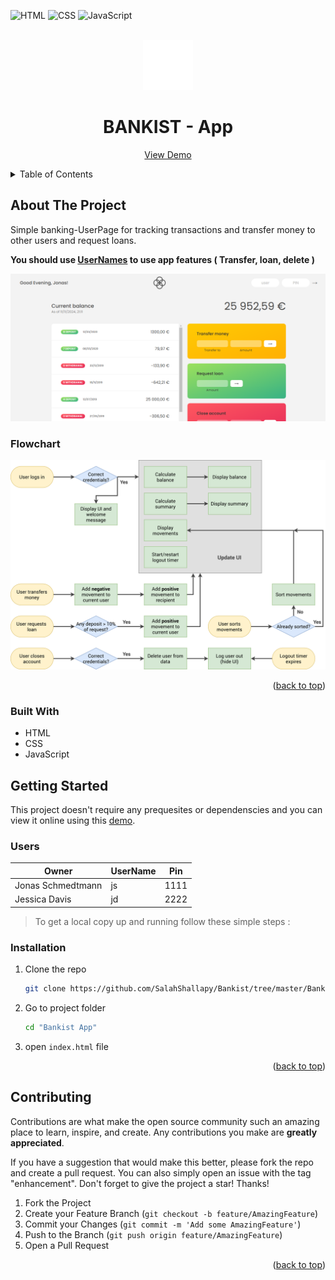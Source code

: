 <div id="top"></div>

![HTML](https://img.shields.io/badge/HTML5-E34F26?style=for-the-badge&logo=html5&logoColor=white)
![CSS](https://img.shields.io/badge/CSS3-1572B6?style=for-the-badge&logo=css3&logoColor=white)
![JavaScript](https://img.shields.io/badge/JavaScript-F7DF1E?style=for-the-badge&logo=javascript&logoColor=black)

<!-- PROJECT LOGO -->
<br />
<div align="center">
    <img src="./Imgs/icon.png" alt="Logo" width="80" height="80">
  <h1 align="center">BANKIST - App</h1>

  <p align="center">
    <a href="https://bankist.netlify.app/">View Demo</a>
  </p>
</div>

<!-- TABLE OF CONTENTS -->
<details>
  <summary>Table of Contents</summary>
  <ol>
    <li>
      <a href="#about-the-project">About The Project</a>
      <ul>
        <li><a href="#built-with">Built With</a></li>
        <li><a href="#flowchart">Logic & Plan (flowchart)</a></li>
      </ul>
    </li>
    <li>
      <a href="#getting-started">Getting Started</a>
      <ul>
        <li><a href="#users">Users</a></li>
        <li><a href="#installation">Installation</a></li>
      </ul>
    </li>
    <li><a href="#contributing">Contributing</a></li>
  </ol>
</details>

<!-- ABOUT THE PROJECT -->

## About The Project

Simple banking-UserPage for tracking transactions and transfer money to other users and request loans.

**You should use <a href="#users">UserNames</a> to use app features ( Transfer, loan, delete )**

![Bankist preview](./Imgs/overview.png)

### Flowchart

<img src='./Imgs/Bankist-flowchart.png' alt='flowchart' >

<p align="right">(<a href="#top">back to top</a>)</p>

### Built With

- HTML
- CSS
- JavaScript

<!-- GETTING STARTED -->

## Getting Started

This project doesn't require any prequesites or dependenscies and you can view it online using this [demo](https://bankist.netlify.app/).

### Users

| Owner             | **UserName** | **Pin** |
| ----------------- | ------------ | ------- |
| Jonas Schmedtmann | js           | 1111    |
| Jessica Davis     | jd           | 2222    |

> To get a local copy up and running follow these simple steps :

### Installation

1. Clone the repo
   ```sh
   git clone https://github.com/SalahShallapy/Bankist/tree/master/Bankist-App
   ```
2. Go to project folder
   ```sh
   cd "Bankist App"
   ```
3. open `index.html` file

<p align="right">(<a href="#top">back to top</a>)</p>

<!-- CONTRIBUTING -->

## Contributing

Contributions are what make the open source community such an amazing place to learn, inspire, and create. Any contributions you make are **greatly appreciated**.

If you have a suggestion that would make this better, please fork the repo and create a pull request. You can also simply open an issue with the tag "enhancement".
Don't forget to give the project a star! Thanks!

1. Fork the Project
2. Create your Feature Branch (`git checkout -b feature/AmazingFeature`)
3. Commit your Changes (`git commit -m 'Add some AmazingFeature'`)
4. Push to the Branch (`git push origin feature/AmazingFeature`)
5. Open a Pull Request

<p align="right">(<a href="#top">back to top</a>)</p>
